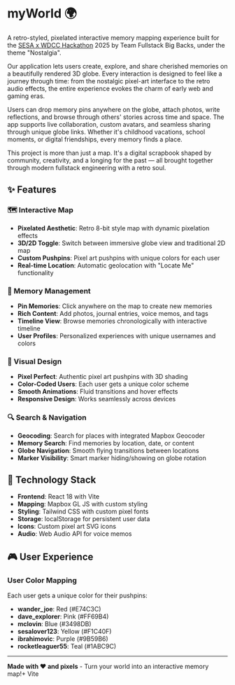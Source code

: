 
# myWorld 🌍

A retro-styled, pixelated interactive memory mapping experience built for the [SESA x WDCC Hackathon](https://wdccxsesahackathon.com) 2025 by Team Fullstack Big Backs, under the theme "Nostalgia".

Our application lets users create, explore, and share cherished memories on a beautifully rendered 3D globe. Every interaction is designed to feel like a journey through time: from the nostalgic pixel-art interface to the retro audio effects, the entire experience evokes the charm of early web and gaming eras.

Users can drop memory pins anywhere on the globe, attach photos, write reflections, and browse through others' stories across time and space. The app supports live collaboration, custom avatars, and seamless sharing through unique globe links. Whether it's childhood vacations, school moments, or digital friendships, every memory finds a place.

This project is more than just a map. It's a digital scrapbook shaped by community, creativity, and a longing for the past — all brought together through modern fullstack engineering with a retro soul.

## ✨ Features

### 🗺️ Interactive Map
- **Pixelated Aesthetic**: Retro 8-bit style map with dynamic pixelation effects
- **3D/2D Toggle**: Switch between immersive globe view and traditional 2D map
- **Custom Pushpins**: Pixel art pushpins with unique colors for each user
- **Real-time Location**: Automatic geolocation with "Locate Me" functionality

### 📍 Memory Management
- **Pin Memories**: Click anywhere on the map to create new memories
- **Rich Content**: Add photos, journal entries, voice memos, and tags
- **Timeline View**: Browse memories chronologically with interactive timeline
- **User Profiles**: Personalized experiences with unique usernames and colors

### 🎨 Visual Design
- **Pixel Perfect**: Authentic pixel art pushpins with 3D shading
- **Color-Coded Users**: Each user gets a unique color scheme
- **Smooth Animations**: Fluid transitions and hover effects
- **Responsive Design**: Works seamlessly across devices

### 🔍 Search & Navigation
- **Geocoding**: Search for places with integrated Mapbox Geocoder
- **Memory Search**: Find memories by location, date, or content
- **Globe Navigation**: Smooth flying transitions between locations
- **Marker Visibility**: Smart marker hiding/showing on globe rotation

## 🚀 Technology Stack

- **Frontend**: React 18 with Vite
- **Mapping**: Mapbox GL JS with custom styling
- **Styling**: Tailwind CSS with custom pixel fonts
- **Storage**: localStorage for persistent user data
- **Icons**: Custom pixel art SVG icons
- **Audio**: Web Audio API for voice memos

## 🎮 User Experience

### User Color Mapping
Each user gets a unique color for their pushpins:
- **wander_joe**: Red (#E74C3C)
- **dave_explorer**: Pink (#FF69B4)
- **mclovin**: Blue (#3498DB)
- **sesalover123**: Yellow (#F1C40F)
- **ibrahimovic**: Purple (#9B59B6)
- **rocketleaguer55**: Teal (#1ABC9C)

---

**Made with ❤️ and pixels** - Turn your world into an interactive memory map!+ Vite


